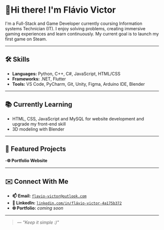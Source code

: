 # 👋Hi there! I'm Flávio Victor

I'm a Full-Stack and Game Developer currently coursing Information systems Technician (IT). I enjoy solving problems, creating immersive gaming experiences and learn continuously. My current goal is to launch my first game on Steam.

---

## 🛠 Skills

- **Languages:** Python, C++, C#, JavaScript, HTML/CSS  
- **Frameworks:** .NET, Flutter  
- **Tools:** VS Code, PyCharm, Git, Unity, Figma, Arduino IDE, Blender

---

## 📚 Currently Learning

- HTML, CSS, JavaScript and MySQL for website development and upgrade my front-end skill  
- 3D modeling with Blender

---

## 🚀 Featured Projects

-**🌐 Portfolio Website**

---

## ✉️ Connect With Me

- **📫 Email:** [`flavio-victor@outlook.com`](mailto:flavio-victor@outlook.com)  
- **🔗 LinkedIn:** [`linkedin.com/in/flávio-victor-4a175b372`](https://www.linkedin.com/in/fl%C3%A1vio-victor-4a175b372)  
- **🌐 Portfolio:** *coming soon*

---

> — _"Keep it simple :)"_

